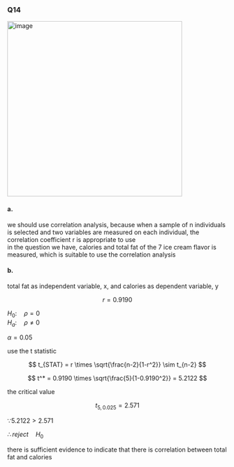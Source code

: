 ### Q14
<img width="400" alt="image" src=https://github.com/user-attachments/assets/d4b31c24-235e-4483-a19e-f7887ccc6676>

#### a.

we should use correlation analysis, because when a sample of n individuals is selected and two variables are measured on each individual, the correlation coefficient r is appropriate to use  
in the question we have, calories and total fat of the 7 ice cream flavor is measured, which is suitable to use the correlation analysis  

#### b.

total fat as independent variable, x, and calories as dependent variable, y  

$$
r = 0.9190
$$

$H_0: \quad \rho = 0$  
$H_a: \quad \rho \neq 0$  

$\alpha = 0.05$  

use the t statistic  

$$
t_{STAT} = r \times \sqrt{\frac{n-2}{1-r^2}} \sim t_{n-2}
$$

$$
t^* = 0.9190 \times \sqrt{\frac{5}{1-0.9190^2}} = 5.2122
$$

the critical value  

$$
t_{5,0.025} = 2.571
$$

$\because 5.2122 > 2.571$  

$\therefore reject \quad H_0$  

there is sufficient evidence to indicate that there is correlation between total fat and calories  


